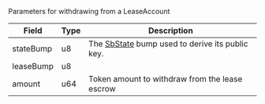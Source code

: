 Parameters for withdrawing from a LeaseAccount

| Field | Type | Description |
|--|--|--|
| stateBump |  u8 | The [SbState](/solana/idl/accounts/SbState) bump used to derive its public key. |
| leaseBump |  u8 |  |
| amount |  u64 | Token amount to withdraw from the lease escrow |
